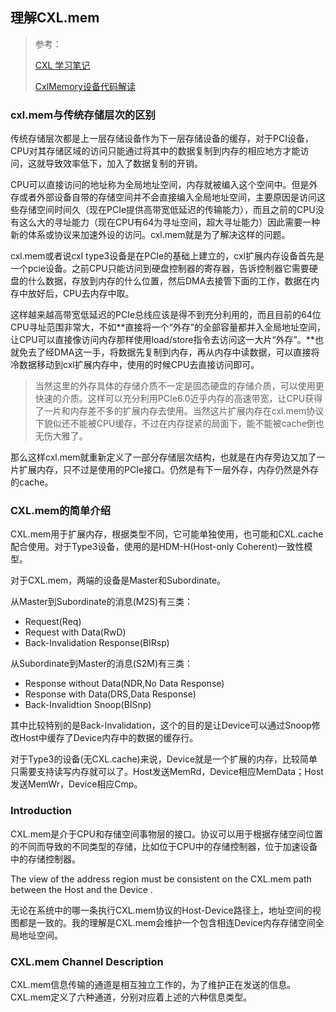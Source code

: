 ## 理解CXL.mem

> 参考：
>
> [CXL 学习笔记](https://jia.je/hardware/2022/11/20/cxl-notes/)
>
> [CxlMemory设备代码解读](https://github.com/quyifei23/gem5-for-CXL/blob/master/PDFsource/%E3%80%90CXL%E3%80%91CxlMemory%E8%AE%BE%E5%A4%87%E4%BB%A3%E7%A0%81%E8%A7%A3%E8%AF%BB.md)

### cxl.mem与传统存储层次的区别

传统存储层次都是上一层存储设备作为下一层存储设备的缓存，对于PCI设备，CPU对其存储区域的访问只能通过将其中的数据复制到内存的相应地方才能访问，这就导致效率低下，加入了数据复制的开销。

CPU可以直接访问的地址称为全局地址空间，内存就被编入这个空间中。但是外存或者外部设备自带的存储空间并不会直接编入全局地址空间，主要原因是访问这些存储空间时间久（现在PCIe提供高带宽低延迟的传输能力），而且之前的CPU没有这么大的寻址能力（现在CPU有64为寻址空间，超大寻址能力）因此需要一种新的体系或协议来加速外设的访问。cxl.mem就是为了解决这样的问题。

cxl.mem或者说cxl type3设备是在PCIe的基础上建立的，cxl扩展内存设备首先是一个pcie设备。之前CPU只能访问到硬盘控制器的寄存器，告诉控制器它需要硬盘的什么数据，存放到内存的什么位置，然后DMA去接管下面的工作，数据在内存中放好后，CPU去内存中取。

这样越来越高带宽低延迟的PCIe总线应该是得不到充分利用的，而且目前的64位CPU寻址范围非常大，不如**直接将一个“外存”的全部容量都并入全局地址空间，让CPU可以直接像访问内存那样使用load/store指令去访问这一大片“外存”。**也就免去了经DMA这一手，将数据先复制到内存，再从内存中读数据，可以直接将冷数据移动到cxl扩展内存中，使用的时候CPU去直接访问即可。

> 当然这里的外存具体的存储介质不一定是固态硬盘的存储介质，可以使用更快速的介质。这样可以充分利用PCIe6.0近乎内存的高速带宽，让CPU获得了一片和内存差不多的扩展内存去使用。当然这片扩展内存在cxl.mem协议下貌似还不能被CPU缓存，不过在内存捉紧的局面下，能不能被cache倒也无伤大雅了。

那么这样cxl.mem就重新定义了一部分存储层次结构，也就是在内存旁边又加了一片扩展内存，只不过是使用的PCIe接口。仍然是有下一层外存，内存仍然是外存的cache。



### CXL.mem的简单介绍

CXL.mem用于扩展内存，根据类型不同，它可能单独使用，也可能和CXL.cache配合使用。对于Type3设备，使用的是HDM-H(Host-only Coherent)一致性模型。



对于CXL.mem，两端的设备是Master和Subordinate。

从Master到Subordinate的消息(M2S)有三类：

+ Request(Req)
+ Request with Data(RwD)
+ Back-Invalidation Response(BIRsp)

从Subordinate到Master的消息(S2M)有三类：

+ Response without Data(NDR,No Data Response)
+ Response with Data(DRS,Data Response)
+ Back-Invalidtion Snoop(BISnp)

其中比较特别的是Back-Invalidation，这个的目的是让Device可以通过Snoop修改Host中缓存了Device内存中的数据的缓存行。

对于Type3的设备(无CXL.cache)来说，Device就是一个扩展的内存，比较简单只需要支持读写内存就可以了。Host发送MemRd，Device相应MemData；Host发送MemWr，Device相应Cmp。



### Introduction

CXL.mem是介于CPU和存储空间事物层的接口。协议可以用于根据存储空间位置的不同而导致的不同类型的存储，比如位于CPU中的存储控制器，位于加速设备中的存储控制器。

The view of the address region must be consistent on the CXL.mem path between the Host and the Device .

无论在系统中的哪一条执行CXL.mem协议的Host-Device路径上，地址空间的视图都是一致的。我的理解是CXL.mem会维护一个包含相连Device内存存储空间全局地址空间。



### CXL.mem Channel Description

CXL.mem信息传输的通道是相互独立工作的，为了维护正在发送的信息。CXL.mem定义了六种通道，分别对应着上述的六种信息类型。


